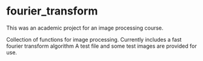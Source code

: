 # fourier_transform

This was an academic project for an image processing course.

Collection of functions for image processing. Currently includes a fast fourier transform algorithm
A test file and some test images are provided for use.
